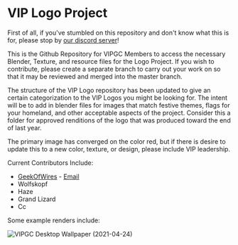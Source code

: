# VIP Logo Project

First of all, if you've stumbled on this repository and don't know what this is for, please stop by [our discord server](https://discord.me/vipgc)!

This is the Github Repository for VIPGC Members to access the necessary Blender, Texture, and resource files for the Logo Project. If you wish to contribute, please create a separate branch to carry out your work on so that it may be reviewed and merged into the master branch.

The structure of the VIP Logo repository has been updated to give an certain categorization to the VIP Logos you might be looking for. The intent will be to add in blender files for images that match festive themes, flags for your homeland, and other acceptable aspects of the project. Consider this a folder for approved renditions of the logo that was produced toward the end of last year.

The primary image has converged on the color red, but if there is desire to update this to a new color, texture, or design, please include VIP leadership.

Current Contributors Include:

- [GeekOfWires](https://geekofwires.com) - [Email](mailto:geekofwires@vivaldi.net)
- Wolfskopf
- Haze
- Grand Lizard
- Cc

Some example renders include:

![VIPGC Desktop Wallpaper](./Current/Primary/VIP_4K.png)
(2021-04-24)
